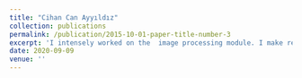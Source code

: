 ```yaml
---
title: "Cihan Can Ayyıldız"
collection: publications
permalink: /publication/2015-10-01-paper-title-number-3
excerpt: 'I intensely worked on the  image processing module. I make researches for pid module and I helped my teammates  testing hardware and modifying/optimizing PID algorithm.'
date: 2020-09-09
venue: ''
---
```



